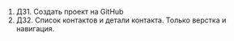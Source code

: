 1. ДЗ1. Создать проект на GitHub
2. ДЗ2. Список контактов и детали контакта. Только верстка и навигация.